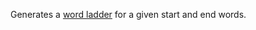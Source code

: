 Generates a [word ladder](http://en.wikipedia.org/wiki/Word_ladder) for a given start and end words.
